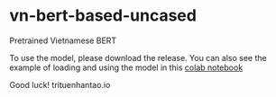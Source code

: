 # vn-bert-based-uncased
Pretrained Vietnamese BERT

To use the model, please download the release.
You can also see the example of loading and using the model in this [colab notebook](https://colab.research.google.com/github/trituenhantaoio/vn-bert-base-uncased/blob/main/How_to_use_vn_bert_base_uncased_trituenhantao_io.ipynb)

Good luck!
trituenhantao.io
